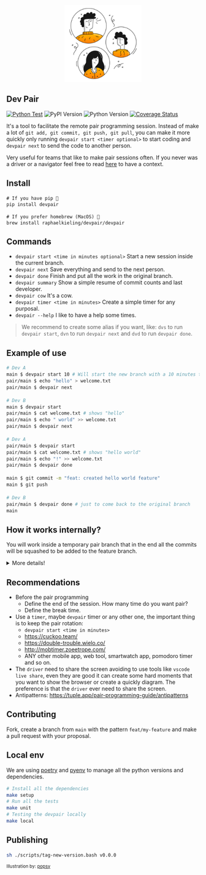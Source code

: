 <div align="center">
    <img src="./logo.svg" width="200px">
</div>

## Dev Pair

[![Python Test](https://github.com/raphaelkieling/pair/actions/workflows/push.yml/badge.svg)](https://github.com/raphaelkieling/pair/actions/workflows/push.yml)
![PyPI Version](https://img.shields.io/pypi/v/devpair)
![Python Version](https://img.shields.io/pypi/pyversions/devpair)
[![Coverage Status](https://coveralls.io/repos/github/raphaelkieling/pair/badge.svg?branch=main)](https://coveralls.io/github/raphaelkieling/pair?branch=main)

It's a tool to facilitate the remote pair programming session. Instead of make a lot of `git add, git commit, git push, git pull`, you can make it more quickly only running `devpair start <timer optional>` to start coding and `devpair next` to send the code to another person.

Very useful for teams that like to make pair sessions often. If you never was a driver or a navigator feel free to read [here](https://martinfowler.com/articles/on-pair-programming.html) to have a context.

## Install

```
# If you have pip 🐍
pip install devpair

# If you prefer homebrew (MacOS) 🍎
brew install raphaelkieling/devpair/devpair
```

## Commands

- `devpair start <time in minutes optional>` Start a new session inside the current branch.
- `devpair next` Save everything and send to the next person.
- `devpair done` Finish and put all the work in the original branch.
- `devpair summary` Show a simple resume of commit counts and last developer.
- `devpair cow` It's a cow.
- `devpair timer <time in minutes>` Create a simple timer for any purposal.
- `devpair --help` I like to have a help some times.

> We recommend to create some alias if you want, like: `dvs` to run `devpair start`, `dvn` to run `devpair next` and `dvd` to run `devpair done`.

## Example of use

```bash
# Dev A
main $ devpair start 10 # Will start the new branch with a 10 minutes timer
pair/main $ echo "hello" > welcome.txt
pair/main $ devpair next

# Dev B
main $ devpair start
pair/main $ cat welcome.txt # shows "hello"
pair/main $ echo " world" >> welcome.txt
pair/main $ devpair next

# Dev A
pair/main $ devpair start
pair/main $ cat welcome.txt # shows "hello world"
pair/main $ echo "!" >> welcome.txt
pair/main $ devpair done

main $ git commit -m "feat: created hello world feature"
main $ git push

# Dev B
pair/main $ devpair done # just to come back to the original branch
main
```

## How it works internally?

You will work inside a temporary pair branch that in the end all the commits will be squashed to be added to the feature branch.

<details>
    <summary>More details!</summary>

Ok ok! Under the hood the `devpair start` will take your current branch and create a copy with the same name but with the prefix `pair`

After make your code changes the `devpair next` will add, commit and push your code using an internal commit message. This step will be more easier to understand checking the [example step by step](#example-of-use)

In the end, we have the `devpair done` that will add, commit, push and delete the branch. Don't worry we will make a squash commit of everything that you did for the current branch.

[![](https://mermaid.ink/img/pako:eNqNkMEKwjAMhl9l5Dzx3rPgA3jtJbb_1uLajpgiMvbu1oOgDGE5fSTfn0AWcsWDDI1Rz8JzsLlr5UpKUbd8Fc4udBmPwwDWKtjlzxzluDv0wwHuVqpuTybIiH-bP6nEMX_rG5N6apOm-faD5d2zpAEJlkxDj4HrpJZsXpvKVcvlmR0ZlYqe6uxZcYo8CicyA093rC_K-3GZ?type=png)](https://mermaid.live/edit#pako:eNqNkMEKwjAMhl9l5Dzx3rPgA3jtJbb_1uLajpgiMvbu1oOgDGE5fSTfn0AWcsWDDI1Rz8JzsLlr5UpKUbd8Fc4udBmPwwDWKtjlzxzluDv0wwHuVqpuTybIiH-bP6nEMX_rG5N6apOm-faD5d2zpAEJlkxDj4HrpJZsXpvKVcvlmR0ZlYqe6uxZcYo8CicyA093rC_K-3GZ)

</details>

## Recommendations

- Before the pair programming
  - Define the end of the session. How many time do you want pair?
  - Define the break time.
- Use a `timer`, maybe `devpair` timer or any other one, the important thing is to keep the pair rotation:
  - `devpair start <time in minutes>`
  - https://cuckoo.team/
  - https://double-trouble.wielo.co/
  - http://mobtimer.zoeetrope.com/
  - ANY other mobile app, web tool, smartwatch app, pomodoro timer and so on.
- The `driver` need to share the screen avoiding to use tools like `vscode live share`, even they are good it can create some hard moments that you want to show the browser or create a quickly diagram. The preference is that the `driver` ever need to share the screen.
- Antipatterns: https://tuple.app/pair-programming-guide/antipatterns

## Contributing

Fork, create a branch from `main` with the pattern `feat/my-feature` and make a pull request with your proposal.

## Local env

We are using [poetry](https://python-poetry.org/) and [pyenv](https://github.com/pyenv/pyenv) to manage all the python versions and dependencies.

```sh
# Install all the dependencies
make setup
# Run all the tests
make unit
# Testing the devpair locally
make local
```

## Publishing

```sh
sh ./scripts/tag-new-version.bash v0.0.0
```

<sup>Illustration by: [popsy](https://popsy.co/)</sup>
